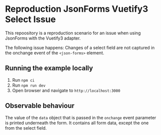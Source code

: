 # Reproduction JsonForms Vuetify3 Select Issue

This repoository is a reproduction scenario for an issue when using JsonForms with the Vuetify3 adapter.

The following issue happens: Changes of a select field are not captured in the onchange event of the `<json-forms>` element.

## Running the example locally

1. Run `npm ci`
2. Run `npm run dev`
3. Open browser and navigate to `http://localhost:3000`

## Observable behaviour

The value of the `data` object that is passed in the `onchange` event parameter is printed underneath the form. It contains all form data, except the one from the select field. 
